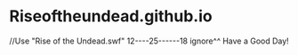 # Riseoftheundead.github.io

//Use "Rise of the Undead.swf"
12----25------18
ignore^^
Have a Good Day!


